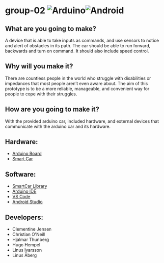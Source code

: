 # group-02 ![Arduino](https://github.com/DIT112-V20/group-02/workflows/Group%202%20Arduino%20CI/badge.svg)![Android](https://github.com/DIT112-V20/group-02/workflows/Group%202%20Android%20CI/badge.svg)

## What are you going to make?

A device that is able to take inputs as commands, and use sensors to notice and alert of obstacles in its path. The car should be able to run forward, backwards and turn on command. It should also include speed control.

## Why will you make it?

There are countless people in the world who struggle with disabilities or impedances that most people aren’t even aware about. The aim of this prototype is to be a more reliable, manageable, and convenient way for people to cope with their struggles.

## How are you going to make it?

With the provided arduino car, included hardware, and external devices that communicate with the arduino car and its hardware.

## Hardware:

- [Arduino Board](https://www.hackster.io/arduino/products/arduino-uno-genuino-uno?ref=project-1648ad)
- [Smart Car](https://www.hackster.io/platisd/getting-started-with-the-smartcar-platform-1648ad)

## Software:

- [SmartCar Library](https://www.arduinolibraries.info/libraries/smartcar-shield)
- [Arduino IDE](https://www.arduino.cc/)
- [VS Code](https://code.visualstudio.com/)
- [Android Studio](https://developer.android.com/studio)

## Developers:

- Clementine Jensen
- Christian O'Neill
- Hjalmar Thunberg
- Hugo Hempel
- Linus Ivarsson
- Linus Åberg
